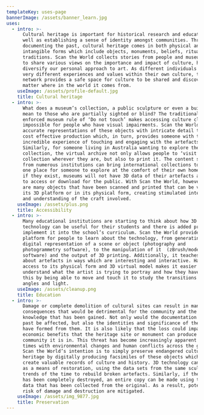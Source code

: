 ```yaml
---
templateKey: uses-page
bannerImage: /assets/banner_learn.jpg
uses:
  - intro: >-
      Cultural heritage is important for historical research and education as
      well as establishing a sense of identity amongst communities. Through
      documenting the past, cultural heritage comes in both physical and
      intangible forms which include objects, monuments, beliefs, rituals and
      traditions. Scan the World collects stories from people and museums alike,
      to share various views on the importance and impact of culture, helping
      diversify our personal approach to art. As different individuals will have
      very different experiences and values within their own culture, this
      network provides a safe space for culture to be shared and discovered, no
      matter where in the world it comes from.
    useImage: /assets/profile-default.jpg
    title: Cultural heritage
  - intro: >-
      What does a museum’s collection, a public sculpture or even a building
      mean to those who are partially sighted or blind? The traditionally
      enforced museum rule of ‘Do not touch’ makes accessing culture close to
      impossible for people who have visual impairments. Scan the World creates
      accurate representations of these objects with intricate detail through
      cost effective production which, in turn, provides someone with the
      incredible experience of touching and engaging with the artefacts.
      Similarly, for someone living in Australia wanting to explore the museum’s
      collection, the virtual archive not only allows people to ‘visit’ a
      collection wherever they are, but also to print it. The content scanned
      from numerous institutions can bring international collections together in
      one place for someone to explore at the comfort of their own home. Often,
      if they exist, museums will not have 3D data of their artefacts available
      to access or download for the public. With Scan the World, however, there
      are many objects that have been scanned and printed that can be viewed in
      its 3D platform or in its physical form, creating stimulated interaction
      and understanding of the craft involved.
    useImage: /assets/plus.png
    title: Accessibility
  - intro: >-
      Many educational institutions are starting to think about how 3D
      technology can be useful for their students and there is added pressure to
      implement it into the school’s curriculum. Scan the World provides a
      platform for people to learn about the technology, from generating a
      digital representation of a scene or object (photography and
      photogrammetry software), to the manipulation of it  (zBrush/modelling
      software) and the output of 3D printing. Additionally, it teaches people
      about artefacts in ways which are interesting and interactive. Having
      access to its physical form and 3D virtual model makes it easier to
      understand what the artist is trying to portray and how they have achieved
      this by being able to move and touch it to study the transitions of space,
      angles and light.
    useImage: /assets/cleanup.png
    title: Education
  - intro: >-
      Damage or complete demolition of cultural sites can result in many
      consequences that would be detrimental for the community and the wider
      knowledge that has been gained. Not only would the documentation of the
      past be affected, but also the identities and significance of these that
      have formed from them. It is also likely that the loss could impact the
      economic benefits that the heritage site or monument can produce for the
      community it is in. This threat has become increasingly apparent in recent
      times with environmental changes and human conflicts across the globe.
      Scan the World’s intention is to simply preserve endangered cultural
      heritage by digitally producing facsimiles of these objects which in turn
      create valuable records of culture and history. 3D technology can be used
      as a means of restoration, using the data sets from the same sculptor or
      trends of the time to rebuild broken artefacts. Similarly, if the artefact
      has been completely destroyed, an entire copy can be made using the 3D
      data that has been collected from the original. As a result, potential
      risk of damage and destruction are mitigated.
    useImage: /assets/img_9877.jpg
    title: Preservation
---
```

